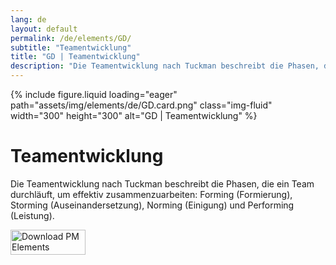 ```yaml
---
lang: de
layout: default
permalink: /de/elements/GD/
subtitle: "Teamentwicklung"
title: "GD | Teamentwicklung"
description: "Die Teamentwicklung nach Tuckman beschreibt die Phasen, die ein Team durchläuft, um effektiv zusammenzuarbeiten: Forming (Formierung), Storming (Auseinandersetzung), Norming (Einigung) und Performing (Leistung)."
---
```


{% include figure.liquid loading="eager" path="assets/img/elements/de/GD.card.png" class="img-fluid" width="300" height="300" alt="GD | Teamentwicklung" %}

# Teamentwicklung

Die Teamentwicklung nach Tuckman beschreibt die Phasen, die ein Team durchläuft, um effektiv zusammenzuarbeiten: Forming (Formierung), Storming (Auseinandersetzung), Norming (Einigung) und Performing (Leistung).

<a href="https://apps.apple.com/app/apple-store/id6738084498?pt=127441684&ct=website&mt=8">
  <img src="{{ "assets/img/en/appstore.png" | relative_url }}" width="120" height="40" alt="Download PM Elements">
</a>
